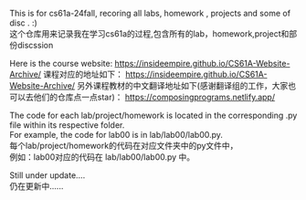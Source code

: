 This is for cs61a-24fall, recoring all labs, homework , projects and some of disc . :)  
这个仓库用来记录我在学习cs61a的过程,包含所有的lab，homework,project和部份discssion    

Here is the course website:
https://insideempire.github.io/CS61A-Website-Archive/
课程对应的地址如下：
https://insideempire.github.io/CS61A-Website-Archive/
另外课程教材的中文翻译地址如下(感谢翻译组的工作，大家也可以去他们的仓库点一点star)：
https://composingprograms.netlify.app/

The code for each lab/project/homework is located in the corresponding .py file within its respective folder.  
For example, the code for lab00 is in lab/lab00/lab00.py.  
每个lab/project/homework的代码在对应文件夹中的py文件中，  
例如：lab00对应的代码在 lab/lab00/lab00.py 中。  


Still under update....  
仍在更新中......  
